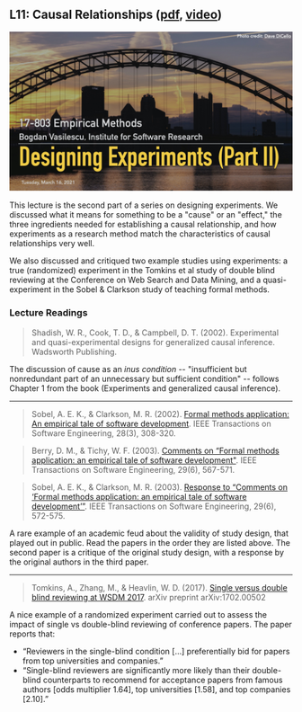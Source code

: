 ## L11: Causal Relationships ([pdf](../slides/11-experiments-pt2.pdf), [video](https://youtu.be/SzZXGtgdoV4))

[![Lecture11-Experiments](../assets/images/11-experiments-2.jpg)](../slides/11-experiments-pt2.pdf)

This lecture is the second part of a series on designing experiments. We discussed what it means for something to be a "cause" or an "effect," the three ingredients needed for establishing a causal relationship, and how experiments as a research method match the characteristics of causal relationships very well.

We also discussed and critiqued two example studies using experiments: a true (randomized) experiment in the Tomkins et al study of double blind reviewing at the Conference on Web Search and Data Mining, and a quasi-experiment in the Sobel & Clarkson study of teaching formal methods.


### Lecture Readings

> Shadish, W. R., Cook, T. D., & Campbell, D. T. (2002). Experimental and quasi-experimental designs for generalized causal inference. Wadsworth Publishing.

The discussion of cause as an *inus condition* -- "insufficient but nonredundant part of an unnecessary but sufficient condition" -- follows Chapter 1 from the book (Experiments and generalized causal inference).

---

> Sobel, A. E. K., & Clarkson, M. R. (2002). [Formal methods application: An empirical tale of software development](https://ieeexplore.ieee.org/abstract/document/991322/). IEEE Transactions on Software Engineering, 28(3), 308-320.

> Berry, D. M., & Tichy, W. F. (2003). [Comments on “Formal methods application: an empirical tale of software development"](http://citeseerx.ist.psu.edu/viewdoc/download?doi=10.1.1.513.1241&rep=rep1&type=pdf). IEEE Transactions on Software Engineering, 29(6), 567-571.

> Sobel, A. E. K., & Clarkson, M. R. (2003). [Response to “Comments on ‘Formal methods application: an empirical tale of software development’”](http://citeseerx.ist.psu.edu/viewdoc/download?doi=10.1.1.516.409&rep=rep1&type=pdf). IEEE Transactions on Software Engineering, 29(6), 572-575.

A rare example of an academic feud about the validity of study design, that played out in public. Read the papers in the order they are listed above. The second paper is a critique of the original study design, with a response by the original authors in the third paper.

---

> Tomkins, A., Zhang, M., & Heavlin, W. D. (2017). [Single versus double blind reviewing at WSDM 2017](https://arxiv.org/pdf/1702.00502). arXiv preprint arXiv:1702.00502

A nice example of a randomized experiment carried out to assess the impact of single vs double-blind reviewing of conference papers. The paper reports that: 
- “Reviewers in the single-blind condition [...] preferentially bid for papers from top universities and companies.”
- “Single-blind reviewers are significantly more likely than their double-blind counterparts to recommend for acceptance papers from famous authors [odds multiplier 1.64], top universities [1.58], and top companies [2.10].”


